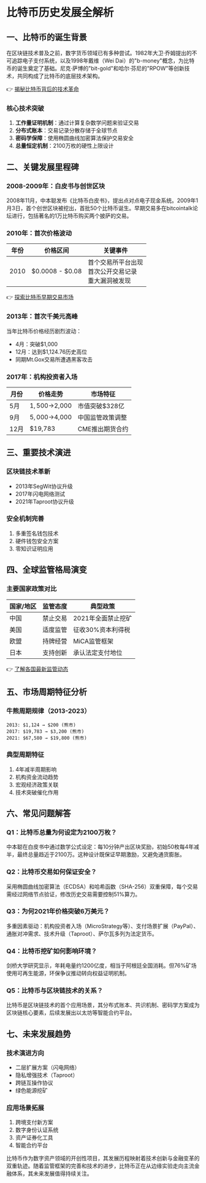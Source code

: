 # 比特币历史发展全解析

## 一、比特币的诞生背景
在区块链技术普及之前，数字货币领域已有多种尝试。1982年大卫·乔姆提出的不可追踪电子支付系统，以及1998年戴维（Wei Dai）的"b-money"概念，为比特币的诞生奠定了基础。尼克·萨博的"bit-gold"和哈尔·芬尼的"RPOW"等创新技术，共同构成了比特币的底层技术架构。

👉 [揭秘比特币背后的技术革命](https://bit.ly/okx_welcome)

### 核心技术突破
1. **工作量证明机制**：通过计算复杂数学问题来验证交易
2. **分布式账本**：交易记录分散存储于全球节点
3. **密码学保障**：使用椭圆曲线加密算法保护交易安全
4. **总量恒定机制**：2100万枚的硬性上限设计

## 二、关键发展里程碑

### 2008-2009年：白皮书与创世区块
2008年11月，中本聪发布《比特币白皮书》，提出点对点电子现金系统。2009年1月3日，首个创世区块被挖出，首批50个比特币诞生。早期交易多在bitcointalk论坛进行，包括著名的1万比特币购买两个披萨的交易。

### 2010年：首次价格波动
| 年份 | 价格区间 | 关键事件 |
|------|----------|----------|
| 2010 | $0.0008 - $0.08 | 首个交易所平台出现<br>首次公开交易记录<br>重大漏洞被发现 |

👉 [探索比特币早期交易市场](https://bit.ly/okx_welcome)

### 2013年：首次千美元高峰
当年比特币价格经历剧烈波动：
- 4月：突破$1,000
- 12月：达到$1,124.76历史高位
- 同期Mt.Gox交易所遭遇黑客攻击

### 2017年：机构投资者入场
| 月份 | 价格走势 | 市场特征 |
|------|----------|----------|
| 5月  | $1,500→$2,000 | 市值突破$328亿 |
| 9月  | $5,000→$4,000 | 中国监管政策调整 |
| 12月 | $19,783 | CME推出期货合约 |

## 三、重要技术演进

### 区块链技术革新
- 2013年SegWit协议升级
- 2017年闪电网络测试
- 2021年Taproot协议升级

### 安全机制完善
1. 多重签名钱包技术
2. 硬件钱包安全方案
3. 零知识证明应用

## 四、全球监管格局演变

### 主要国家政策对比
| 国家/地区 | 监管态度 | 典型政策 |
|----------|----------|----------|
| 中国      | 禁止交易 | 2021年全面禁止挖矿 |
| 美国      | 适度监管 | 征收30%资本利得税 |
| 欧盟      | 持牌经营 | MiCA监管框架 |
| 日本      | 支持创新 | 承认法定支付地位 |

👉 [了解各国最新监管动态](https://bit.ly/okx_welcome)

## 五、市场周期特征分析

### 牛熊周期规律（2013-2023）
```
2013: $1,124 → $200 (熊市)
2017: $19,783 → $3,200 (熊市)
2021: $67,580 → $19,800 (熊市)
```

### 典型周期特征
1. 4年减半周期影响
2. 机构资金流动趋势
3. 宏观经济政策关联
4. 技术突破催化作用

## 六、常见问题解答

### Q1：比特币总量为何设定为2100万枚？
中本聪在白皮书中通过数学公式设定：每10分钟产出区块奖励，初始50枚每4年减半，最终总量趋近于2100万。这种设计既保证早期激励，又避免通货膨胀。

### Q2：比特币交易如何保证安全？
采用椭圆曲线加密算法（ECDSA）和哈希函数（SHA-256）双重保障，每个交易需经过网络节点验证，修改历史交易需要控制51%算力。

### Q3：为何2021年价格突破6万美元？
多重因素驱动：机构投资者入场（MicroStrategy等）、支付场景扩展（PayPal）、通胀对冲需求、技术升级（Taproot）、萨尔瓦多列为法定货币。

### Q4：比特币挖矿如何影响环境？
剑桥大学研究显示，年耗电量约1200亿度，相当于阿根廷全国消耗。但76%矿场使用可再生能源，环保争议推动转向权益证明机制。

### Q5：比特币与区块链技术的关系？
比特币是区块链技术的首个应用场景，其分布式账本、共识机制、密码学方案成为区块链核心要素，后续发展出以太坊等智能合约平台。

## 七、未来发展趋势

### 技术演进方向
- 二层扩展方案（闪电网络）
- 隐私增强技术（Taproot）
- 跨链互操作协议
- 绿色能源挖矿

### 应用场景拓展
1. 跨境支付新方案
2. 数字身份认证系统
3. 资产证券化工具
4. 智能合约平台

比特币作为数字资产领域的开创性项目，其发展历程映射着技术创新与金融变革的双重轨迹。随着监管框架的完善和技术的进步，比特币正在从边缘实验走向主流金融体系，其未来发展值得持续关注。